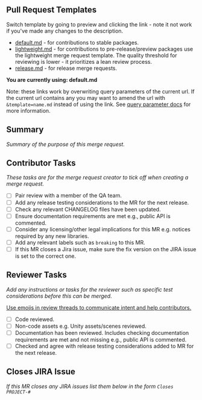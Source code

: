## Pull Request Templates

Switch template by going to preview and clicking the link - note it not work if you've made any changes to the description.

- [default.md](?expand=1) - for contributions to stable packages.
- [lightweight.md](?expand=1&template=lightweight.md) - for contributions to pre-release/preview packages use the lightweight merge request template. The quality threshold for reviewing is lower - it prioritizes a lean review process.
- [release.md](?expand=1&template=release.md) - for release merge requests.

**You are currently using: default.md**

Note: these links work by overwriting query parameters of the current url. If the current url contains any you may want to amend the url with `&template=name.md` instead of using the link. See [query parameter docs](https://docs.github.com/en/pull-requests/collaborating-with-pull-requests/proposing-changes-to-your-work-with-pull-requests/using-query-parameters-to-create-a-pull-request) for more information.

## Summary

_Summary of the purpose of this merge request._

## Contributor Tasks

_These tasks are for the merge request creator to tick off when creating a merge request._

- [ ] Pair review with a member of the QA team.
- [ ] Add any release testing considerations to the MR for the next release.
- [ ] Check any relevant CHANGELOG files have been updated.
- [ ] Ensure documentation requirements are met e.g., public API is commented.
- [ ] Consider any licensing/other legal implications for this MR e.g. notices required by any new libraries.
- [ ] Add any relevant labels such as `breaking` to this MR.
- [ ] If this MR closes a Jira issue, make sure the fix version on the JIRA issue is set to the correct one.

## Reviewer Tasks

_Add any instructions or tasks for the reviewer such as specific test considerations before this can be merged._

[Use emojis in review threads to communicate intent and help contributors.](https://github.com/ultraleap/UnityPlugin/blob/develop/CONTRIBUTING.md#review-threads)

- [ ] Code reviewed.
- [ ] Non-code assets e.g. Unity assets/scenes reviewed.
- [ ] Documentation has been reviewed. Includes checking documentation requirements are met and not missing e.g., public API is commented.
- [ ] Checked and agree with release testing considerations added to MR for the next release.

## Closes JIRA Issue

_If this MR closes any JIRA issues list them below in the form `Closes PROJECT-#`_